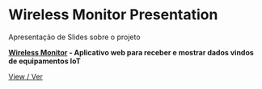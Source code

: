 # Wireless Monitor Presentation

Apresentação de Slides sobre o projeto

**[Wireless Monitor](https://github.com/SanUSB-grupo/wireless-monitor) - Aplicativo web para receber e mostrar dados vindos de equipamentos IoT**

[View / Ver](https://sanusb-grupo.github.io/wireless-monitor-press)
